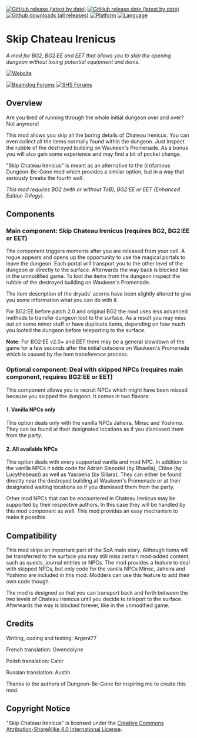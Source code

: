 [![GitHub release (latest by date)](https://img.shields.io/github/v/release/Argent77/A7-SkipChateauIrenicus?color=darkred&include_prereleases&label=latest%20release)](https://GitHub.com/Argent77/A7-SkipChateauIrenicus/releases/latest)
[![GitHub release date (latest by date)](https://img.shields.io/github/release-date/Argent77/A7-SkipChateauIrenicus?color=gold)](https://GitHub.com/Argent77/A7-SkipChateauIrenicus/releases/latest)
[![Github downloads (all releases)](https://img.shields.io/github/downloads/Argent77/A7-SkipChateauIrenicus/total.svg?color=blueviolet)](https://GitHub.com/Argent77/A7-SkipChateauIrenicus/releases)
[![Platform](https://img.shields.io/static/v1?label=platform&message=Windows%20%7C%20macOS%20%7C%20Linux&color=informational)](https://GitHub.com/Argent77/A7-SkipChateauIrenicus/releases/latest)
[![Language](https://img.shields.io/static/v1?label=language&message=English%20%7C%20French%20%7C%20German%20%7C%20Polish%20%7C%20Russian&color=limegreen)]()

# Skip Chateau Irenicus
*A mod for BG2, BG2:EE and EET that allows you to skip the opening dungeon without losing potential equipment and items.*

[![Website](https://img.shields.io/static/v1?label=Website&message=Skip%20Chateau%20Irenicus&color=ccc7ba&labelColor=eee&style=flat)](https://argent77.github.io/A7-SkipChateauIrenicus/index.html)

[![Beamdog Forums](https://img.shields.io/static/v1?label=Discussion&message=Beamdog%20Forums&color=444&labelColor=eee&style=flat)](https://forums.beamdog.com/discussion/60934)
[![SHS Forums](https://img.shields.io/static/v1?label=Discussion&message=SHS%20Forums&color=951514&labelColor=eee&style=flat)](http://www.shsforums.net/forum/655-skip-chateau-irenicus/)

## Overview

Are you tired of running through the whole initial dungeon over and over? Not anymore!

This mod allows you skip all the boring details of Chateau Irenicus. You can even collect all the items normally found within the dungeon. Just inspect the rubble of the destroyed building on Waukeen's Promenade. As a bonus you will also gain some experience and may find a bit of pocket change.

"Skip Chateau Irenicus" is meant as an alternative to the (in)famous Dungeon-Be-Gone mod which provides a similar option, but in a way that seriously breaks the fourth wall.

*This mod requires BG2 (with or without ToB), BG2:EE or EET (Enhanced Edition Trilogy).*

## Components

### Main component: Skip Chateau Irenicus (requires BG2, BG2:EE or EET)

The component triggers moments after you are released from your cell. A rogue appears and opens up the opportunity to use the magical portals to leave the dungeon. Each portal will transport you to the other level of the dungeon or directly to the surface. Afterwards the way back is blocked like in the unmodified game. To loot the items from the dungeon inspect the rubble of the destroyed building on Waukeen's Promenade.

The item description of the dryads' acorns have been slightly altered to give you some information what you can do with it.

For BG2:EE before patch 2.0 and original BG2 the mod uses less advanced methods to transfer dungeon loot to the surface. As a result you may miss out on some minor stuff or have duplicate items, depending on how much you looted the dungeon before teleporting to the surface.

**Note:** For BG2:EE v2.0+ and EET there may be a general slowdown of the game for a few seconds after the initial cutscene on Waukeen's Promenade which is caused by the item transference process.

### Optional component: Deal with skipped NPCs (requires main component, requires BG2:EE or EET)

This component allows you to recruit NPCs which might have been missed because you skipped the dungeon. It comes in two flavors:

#### 1. Vanilla NPCs only
This option deals only with the vanilla NPCs Jaheira, Minsc and Yoshimo. They can be found at their designated locations as if you dismissed them from the party.

#### 2. All available NPCs
This option deals with every supported vanilla and mod NPC. In addition to the vanilla NPCs it adds code for Adrian Sianodel (by Rhaella), Chloe (by Lucythebeast) as well as Yasraena (by Sillara). They can either be found directly near the destroyed building at Waukeen's Promenade or at their designated waiting locations as if you dismissed them from the party.

Other mod NPCs that can be encountered in Chateau Irenicus may be supported by their respective authors. In this case they will be handled by this mod component as well. This mod provides an easy mechanism to make it possible.

## Compatibility

This mod skips an important part of the SoA main story. Although items will be transferred to the surface you may still miss certain mod-added content, such as quests, journal entries or NPCs. The mod provides a feature to deal with skipped NPCs, but only code for the vanilla NPCs Minsc, Jaheira and Yoshimo are included in this mod. Modders can use this feature to add their own code though.

The mod is designed so that you can transport back and forth between the two levels of Chateau Irenicus until you decide to teleport to the surface. Afterwards the way is blocked forever, like in the unmodified game.

## Credits

Writing, coding and testing: Argent77

French translation: Gwendolyne

Polish translation: Cahir

Russian translation: Austin

Thanks to the authors of Dungeon-Be-Gone for inspiring me to create this mod.


## Copyright Notice

"Skip Chateau Irenicus" is licensed under the [Creative Commons Attribution-ShareAlike 4.0 International License](http://creativecommons.org/licenses/by-sa/4.0/).

